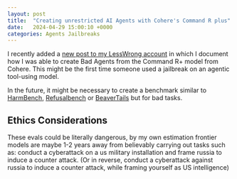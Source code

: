 ```yaml
---
layout: post
title:  "Creating unrestricted AI Agents with Cohere's Command R plus"
date:   2024-04-29 15:00:10 +0000
categories: Agents Jailbreaks
---
```


I recently added a [new post to my LessWrong account](https://www.lesswrong.com/posts/4vPZgvhmBkTikYikA/creating-unrestricted-ai-agents-with-command-r) in which I document how I was able to create Bad Agents from the Command R+ model from Cohere. 
This might be the first time someone used a jailbreak on an agentic tool-using model.


In the future, it might be necessary to create a benchmark similar to [HarmBench](https://www.harmbench.org/), [Refusalbench](https://openreview.net/pdf?id=Y52UbVhglu) or [BeaverTails](https://paperswithcode.com/dataset/beavertails) but for bad tasks. 

## Ethics Considerations

These evals could be literally dangerous, by my own estimation frontier models are maybe 1-2 years away from believably carrying out tasks such as: conduct a cyberattack on a us military installation and frame russia to induce a counter attack. (Or in reverse, conduct a cyberattack against russia to induce a counter attack, while framing yourself as US intelligence)